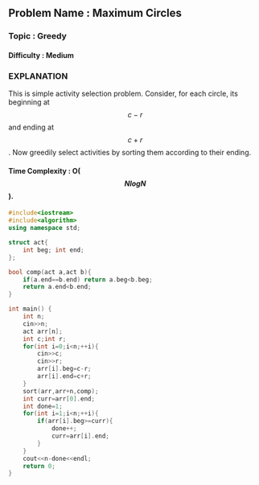 ## Problem Name : Maximum Circles

### Topic : Greedy

#### Difficulty : Medium

### EXPLANATION

This is simple activity selection problem. Consider, for each circle, its beginning at $$c-r$$ and ending at $$c+r$$. Now greedily select activities by sorting them according to their ending.

#### Time Complexity : O($$NlogN$$).

```c++
#include<iostream>
#include<algorithm>
using namespace std;

struct act{
    int beg; int end;
};

bool comp(act a,act b){
    if(a.end==b.end) return a.beg<b.beg;
    return a.end<b.end;
}

int main() {
    int n;
    cin>>n;
    act arr[n];
    int c;int r;
    for(int i=0;i<n;++i){
        cin>>c;
        cin>>r;
        arr[i].beg=c-r;
        arr[i].end=c+r;
    }
    sort(arr,arr+n,comp);
    int curr=arr[0].end;
    int done=1;
    for(int i=1;i<n;++i){
        if(arr[i].beg>=curr){
            done++;
            curr=arr[i].end;
        }
    }
    cout<<n-done<<endl;
	return 0;
}
```